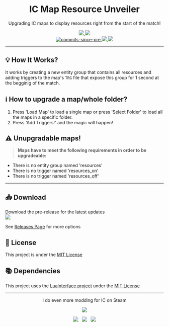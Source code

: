 <div align="center">
  <h1>IC Map Resource Unveiler</h1>
  <p>Upgrading IC maps to display resources right from the start of the match!</p>
</div>

<p align="center">
  <a title="License" href="https://github.com/meitarazar/IC-Map-Resource-Unveiler/blob/master/LICENSE">
    <img src="https://img.shields.io/github/license/meitarazar/IC-Map-Resource-Unveiler?style=plastic" />
  </a>
  <a href="https://discord.io/playic">
    <img src="https://img.shields.io/discord/203368188359081984?logo=discord&logoColor=white&color=5865f2&style=plastic" />
  </a><br>
  
  <!--<img src="https://img.shields.io/github/commits-since/meitarazar/IC-Map-Resource-Unveiler/latest?style=plastic" />
  <a href="https://github.com/meitarazar/IC-Map-Resource-Unveiler/releases/latest">
    <img alt="GitHub release (latest by date)" src="https://img.shields.io/github/v/release/meitarazar/IC-Map-Resource-Unveiler?style=plastic" />
  </a>
  <a href="https://github.com/meitarazar/IC-Map-Resource-Unveiler/releases/latest">
    <img alt="GitHub Release Date" src="https://img.shields.io/github/release-date/meitarazar/IC-Map-Resource-Unveiler?style=plastic" />
  </a>
  <a href="https://github.com/meitarazar/IC-Map-Resource-Unveiler/releases/download/latest/RICIP_Release.rar">
    <img src="https://img.shields.io/github/downloads/meitarazar/IC-Map-Resource-Unveiler/latest/RICIP_Release.rar?style=plastic" />
  </a><br>-->
  
  <a href="#">
    <img alt="commits-since-pre" src="https://img.shields.io/github/commits-since/meitarazar/IC-Map-Resource-Unveiler/latest?include_prereleases&style=plastic" />
  </a>
  <a href="https://github.com/meitarazar/IC-Map-Resource-Unveiler/releases/tag/v0.1.2">
    <img src="https://img.shields.io/github/v/release/meitarazar/IC-Map-Resource-Unveiler?include_prereleases&label=pre%20release&style=plastic" />
  </a>
  <a href="https://github.com/meitarazar/IC-Map-Resource-Unveiler/releases/tag/v0.1.2">
    <img src="https://img.shields.io/github/release-date-pre/meitarazar/IC-Map-Resource-Unveiler?label=pre%20release&style=plastic" />
  </a>
  <!--<a href="https://github.com/meitarazar/IC-Map-Resource-Unveiler/releases/download/v0.1.2/RICIP_Pre-Release.rar">
    <img src="https://img.shields.io/github/downloads-pre/meitarazar/IC-Map-Resource-Unveiler/latest/RICIP_Pre-Release.rar?style=plastic" />
  </a>-->
</p>

---

## :bulb: How It Works?
It works by creating a new entity group that contains all resources and adding triggers to the map's <code>TRG</code> file that expose this group for 1 second at the begginig of the match.

## :information_source: How to upgrade a map/whole folder?
1. Press 'Load Map' to load a single map or press 'Select Folder' to load all the maps in a specific folder.
1. Press 'Add Triggers!' and the magic will happen!

## :warning: Unupgradable maps!
> **Maps have to meet the following requirements in order to be upgradeable:**
- There is no entity group named 'resources'
- There is no trigger named 'resources_on'
- There is no trigger named 'resources_off'

---

## :inbox_tray: Download
<!--Download the latest version
<br><a href="https://github.com/meitarazar/IC-Map-Resource-Unveiler/releases/download/latest/RICIP_Release.rar">
  <img src="https://img.shields.io/github/downloads/meitarazar/IC-Map-Resource-Unveiler/latest/RICIP_Release.rar?style=plastic" />
</a>-->

Download the pre-release for the latest updates
<br><a href="https://github.com/meitarazar/IC-Map-Resource-Unveiler/releases/download/v0.1.2/RICIP_Pre-Release.rar">
  <img src="https://img.shields.io/github/downloads-pre/meitarazar/IC-Map-Resource-Unveiler/latest/RICIP_Pre-Release.rar?style=plastic" />
</a>

See [Releases Page](https://github.com/meitarazar/IC-Map-Resource-Unveiler/releases) for more options


## :scroll: License
This project is under the [MIT License](https://github.com/meitarazar/IC-Map-Resource-Unveiler/blob/master/LICENSE)

## :books: Dependencies
This project uses the [LuaInterface project](https://code.google.com/archive/p/luainterface/) under the [MIT License](https://opensource.org/licenses/MIT)

---

<div align="center">
  <p>I do even more modding for IC on Steam</p>
  <p>
    <a href="https://steamcommunity.com/profiles/76561198024775438"><img src="https://img.shields.io/badge/profile-MightySarion-1387B8?logo=steam&style=for-the-badge" /></a>
  </p>
  <a href="https://steamcommunity.com/sharedfiles/filedetails/?id=2268383111"><img src="https://img.shields.io/badge/mod-Gold_Rush_(Texture_Pack)-gold?logo=steam&style=flat-square" /></a>&nbsp;&nbsp;&nbsp;<a href="https://steamcommunity.com/sharedfiles/filedetails/?id=2080816778"><img src="https://img.shields.io/badge/guide-Relic_IC_Image_Parser_--_User_Guide-blue?logo=steam&style=flat-square" /></a>&nbsp;&nbsp;&nbsp;<a href="https://steamcommunity.com/sharedfiles/filedetails/?id=2177081210"><img src="https://img.shields.io/badge/guide-How_to_Mod_Texture_(TXR)_and_Split--Image_(SPT)_files-blue?logo=steam&style=flat-square" /></a>
</div>
